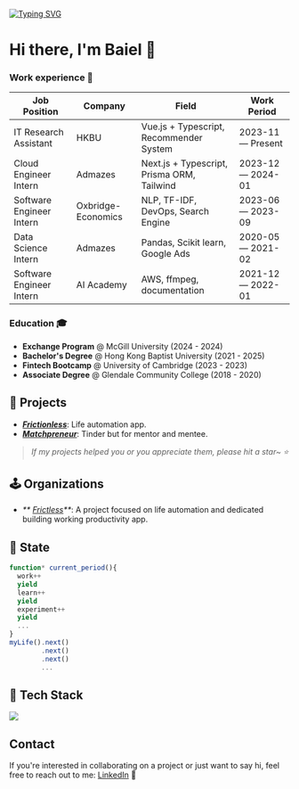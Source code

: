 <a href="https://git.io/typing-svg" align="center"><img src="https://readme-typing-svg.demolab.com?font=Fira+Code&pause=1000&random=false&center=true&width=1000&lines=Hi%2C+there.+I'm+Baiel.+A+computer+science+student+and+machine+learning+enthusiast!" alt="Typing SVG" /></a>

# Hi there, I'm Baiel 👋

### Work experience 👔
| Job Position             | Company             | Field                                      | Work Period       |
| ------------------------ | ------------------- | ------------------------------------------ | ----------------- |
| IT Research Assistant    | HKBU                | Vue.js + Typescript, Recommender System    | 2023-11 — Present |
| Cloud Engineer Intern    | Admazes             | Next.js + Typescript, Prisma ORM, Tailwind | 2023-12 — 2024-01 |
| Software Engineer Intern | Oxbridge-Economics  | NLP, TF-IDF, DevOps, Search Engine         | 2023-06 — 2023-09 |
| Data Science Intern      | Admazes             | Pandas, Scikit learn, Google Ads           | 2020-05 — 2021-02 |
| Software Engineer Intern | AI Academy          | AWS, ffmpeg, documentation                 | 2021-12 — 2022-01 |

### Education 🎓
- **Exchange Program** @ McGill University (2024 - 2024)
- **Bachelor's Degree** @ Hong Kong Baptist University (2021 - 2025)
- **Fintech Bootcamp** @ University of Cambridge (2023 - 2023)
- **Associate Degree** @ Glendale Community College (2018 - 2020)


## 🦄 Projects

- _**[Frictionless](https://frictless.com?ref=Github)**_: Life automation app.
- _**[Matchpreneur](https://matchpreneur.app)**_: Tinder but for mentor and mentee.


> _If my projects helped you or you appreciate them, please hit a star~ ⭐_


## 🕹️ Organizations

- _** [Frictless](https://github.com/frictless)**_: A project focused on life automation and dedicated building working productivity app.
  
## 💫 State

```typescript
function* current_period(){
  work++
  yield
  learn++
  yield
  experiment++
  yield
  ...
}
myLife().next()
        .next()
        .next()
        ...
```


## 🚀 Tech Stack

<p align="left">
  <img src="https://skillicons.dev/icons?i=js,ts,react,vue,tailwind,nuxtjs,nodejs,express,prisma,aws,mongodb,redis,docker,linux,nginx,java,github,postman,vercel,git&theme=light&perline=10" />
</p>

## Contact
If you're interested in collaborating on a project or just want to say hi, feel free to reach out to me:
[LinkedIn](https://www.linkedin.com/in/dayyass/) 🚀
